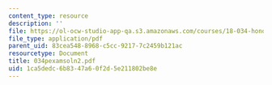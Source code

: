 ```yaml
---
content_type: resource
description: ''
file: https://ol-ocw-studio-app-qa.s3.amazonaws.com/courses/18-034-honors-differential-equations-spring-2004/1ca5dedc6b8347a60f2d5e211802be8e_034pexamsoln2.pdf
file_type: application/pdf
parent_uid: 83cea548-8968-c5cc-9217-7c2459b121ac
resourcetype: Document
title: 034pexamsoln2.pdf
uid: 1ca5dedc-6b83-47a6-0f2d-5e211802be8e
---
```

